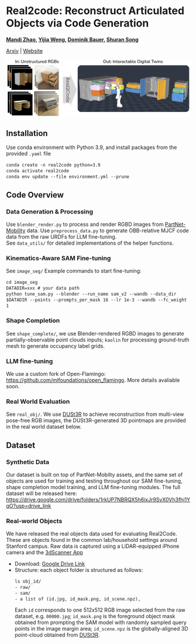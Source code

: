 # Real2code: Reconstruct Articulated Objects via Code Generation
**[Mandi Zhao](https://mandizhao.github.io/), [Yijia Weng](https://yijiaweng.github.io/), [Dominik Bauer](https://dornik.github.io/), [Shuran Song](https://shurans.github.io/)**

[Arxiv](https://arxiv.org/abs/2406.08474) | [Website](https://real2code.github.io/)

 
<img src="real2code-teaser-pic.jpg" alt="teaser" width="800"/>

## Installation
Use conda environment with Python 3.9, and install packages from the provided `.yaml` file
```
conda create -n real2code python=3.9
conda activate real2code
conda env update --file environment.yml --prune
```


## Code Overview
### Data Generation & Processing  
Use `blender_render.py` to process and render RGBD images from [PartNet-Mobility](https://sapien.ucsd.edu/browse) data. 
Use `preprocess_data.py` to generate OBB-relative MJCF code data from the raw URDFs for LLM fine-tuning.  
See `data_utils/` for detailed implementations of the helper functions. 

### Kinematics-Aware SAM Fine-tuning 
See `image_seg/`
Example commands to start fine-tuning:
```
cd image_seg 
DATADIR=xxx # your data path
python tune_sam.py --blender --run_name sam_v2 --wandb --data_dir $DATADIR --points --prompts_per_mask 16 --lr 1e-3 --wandb --fc_weight 1
```

### Shape Completion 
See `shape_complete/`, we use Blender-rendered RGBD images to generate partially-observable point clouds inputs; `kaolin` for processing ground-truth mesh to generate occupancy label grids. 

### LLM fine-tuning
We use a custom fork of Open-Flamingo: https://github.com/mlfoundations/open_flamingo. More details avaliable soon.

### Real World Evaluation
See `real_obj/`. We use [DUSt3R](https://github.com/naver/dust3r) to achieve reconstruction from multi-view pose-free RGB images, the DUSt3R-generated 3D pointmaps are provided in the real world dataset below. 

## Dataset 
### Synthetic Data
Our dataset is built on top of PartNet-Mobilty assets, and the same set of objects are used for training and testing throughout our SAM fine-tuning, shape completion model training, and LLM fine-tuning modules. The full dataset will be released here: https://drive.google.com/drive/folders/1rkUP7NBRQX5h6ixJr9SvX0Vh3fhj1YqO?usp=drive_link 

### Real-world Objects
We have released the real objects data used for evaluating Real2Code. These are objects found in the common lab/household settings around Stanford campus. Raw data is captured using a LiDAR-equipped iPhone camera and the [3dScanner App](https://apps.apple.com/us/app/3d-scanner-app/id1419913995)
- Download: [Google Drive Link](https://drive.google.com/drive/folders/1LSjpatlAzTXxOUcwbGjZR_ST7aeUEjn2?usp=drive_link)
- Structure: each object folder is structured as follows:
  ```
  ls obj_id/
  - raw/
  - sam/
  - a list of (id.jpg, id_mask.png, id_scene.npz),
  ```
  Each `id` corresponds to one 512x512 RGB image selected from the raw dataset, e.g. `00000.jpg`; `id_mask.png` is the foreground object mask obtained from prompting the SAM model with randomly sampled query points in the image margin area; `id_scene.npz` is the globally-aligned 3D point-cloud obtained from [DUSt3R](https://github.com/naver/dust3r). 

